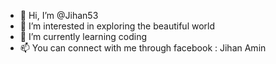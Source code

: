 - 👋 Hi, I’m @Jihan53
- 👀 I’m interested in exploring the beautiful world
- 🌱 I’m currently learning coding
- 📫 You can connect with me through facebook : Jihan Amin

<!---
Jihan53/Jihan53 is a ✨ special ✨ repository because its `README.md` (this file) appears on your GitHub profile.
You can click the Preview link to take a look at your changes.
--->
